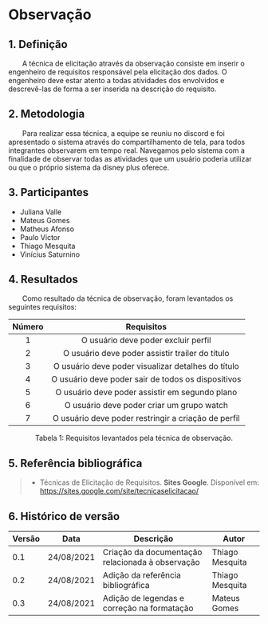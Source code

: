 # Observação

## 1. Definição

&emsp;&emsp;A técnica de elicitação através da observação consiste em inserir o engenheiro de requisitos responsável pela elicitação dos dados. O engenheiro deve estar atento a todas atividades dos envolvidos e  descrevê-las de forma a ser inserida na descrição do requisito.

## 2. Metodologia

&emsp;&emsp;Para realizar essa técnica, a equipe se reuniu no discord e foi apresentado o sistema através do compartilhamento de tela, para todos integrantes observarem em tempo real. Navegamos pelo sistema com a finalidade de observar todas as atividades que um usuário poderia utilizar ou que o próprio sistema da disney plus oferece.

## 3. Participantes

- Juliana Valle
- Mateus Gomes
- Matheus Afonso    
- Paulo Victor
- Thiago Mesquita
- Vinícius Saturnino

## 4. Resultados
&emsp;&emsp;Como resultado da técnica de observação, foram levantados os seguintes requisitos:

<center>

| Número | Requisitos                                       |
| :------: | :--------------------------------------------------: |
| 1    | O usuário deve poder excluir perfil|
| 2    | O usuário deve poder assistir trailer do título      |
| 3    | O usuário deve poder visualizar detalhes do título    |
| 4    | O usuário deve poder sair de todos os dispositivos   |
| 5    | O usuário deve poder assistir em segundo plano   |
| 6    | O usuário deve poder criar um grupo watch   |
| 7    | O usuário deve poder restringir a criação de perfil    |

<figcaption>Tabela 1: Requisitos levantados pela técnica de observação.</figcaption>

</center>

## 5. Referência bibliográfica

> - Técnicas de Elicitação de Requisitos. **Sites Google**. Disponível em: https://sites.google.com/site/tecnicaselicitacao/

## 6. Histórico de versão

| Versão | Data       | Descrição                                           | Autor        |
| ------ | ---------- | --------------------------------------------------- | ------------ |
| 0.1    | 24/08/2021 | Criação da documentação relacionada à observação | Thiago Mesquita |
| 0.2    | 24/08/2021 | Adição da referência bibliográfica | Thiago Mesquita |
| 0.3    | 24/08/2021 | Adição de legendas e correção na formatação | Mateus Gomes |